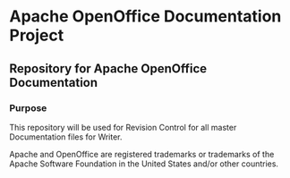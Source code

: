 # Apache OpenOffice Documentation Project

## Repository for Apache OpenOffice Documentation

### Purpose

This repository will be used for Revision Control for all master Documentation files for Writer. 

Apache and OpenOffice are registered trademarks or trademarks of the Apache Software Foundation in the United States and/or other countries.
